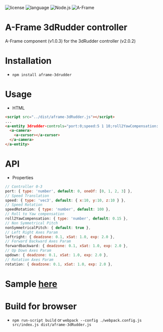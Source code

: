 ![license](https://img.shields.io/github/license/mashape/apistatus.svg)
![language](https://img.shields.io/badge/Language-javascript-green.svg) 
![Node.js](https://img.shields.io/badge/Node.js-v8.9.1-green.svg)
![A-Frame](https://img.shields.io/badge/AFrame-v0.7.0-green.svg)

# A-Frame 3dRudder controller

A-Frame component (v1.0.3) for the 3dRudder controller (v2.0.2)

# Installation
* ```npm install aframe-3drudder```

# Usage
* HTML
```html
<script src="../dist/aframe-3dRudder.js"></script>
...
<a-entity 3drudder-controls="port:0;speed:5 1 10;roll2YawCompensation: 0;rotation: 0.15 1 1">
  <a-camera>
    <a-cursor></a-cursor>
  </a-camera>
</a-entity>
```

# API
* Properties
```javascript
// Controller 0-3
port: { type: 'number', default: 0, oneOf: [0, 1, 2, 3] },
// Speed Translation
speed: { type: 'vec3', default: { x:10, y:10, z:10 } },
// Speed Rotation
speedRotation: { type: 'number', default: 100 },
// Roll to Yaw compensation
roll2YawCompensation: { type: 'number', default: 0.15 },
// Non Symmetrical Pitch
nonSymmetricalPitch: { default: true },
// Left Right Axes Param
leftright: { deadzone: 0.1, xSat: 1.0, exp: 2.0 },
// Forward Backward Axes Param
forwardbackward: { deadzone: 0.1, xSat: 1.0, exp: 2.0 },
// Up Down Axes Param
updown: { deadzone: 0.1, xSat: 1.0, exp: 2.0 },
// Rotation Axes Param
rotation: { deadzone: 0.1, xSat: 1.0, exp: 2.0 },
```

# Sample [here](/examples/webvr.html)  

# Build for browser
* ```npm run-script build``` or ```webpack --config ./webpack.config.js src/index.js dist/aframe-3dRudder.js```